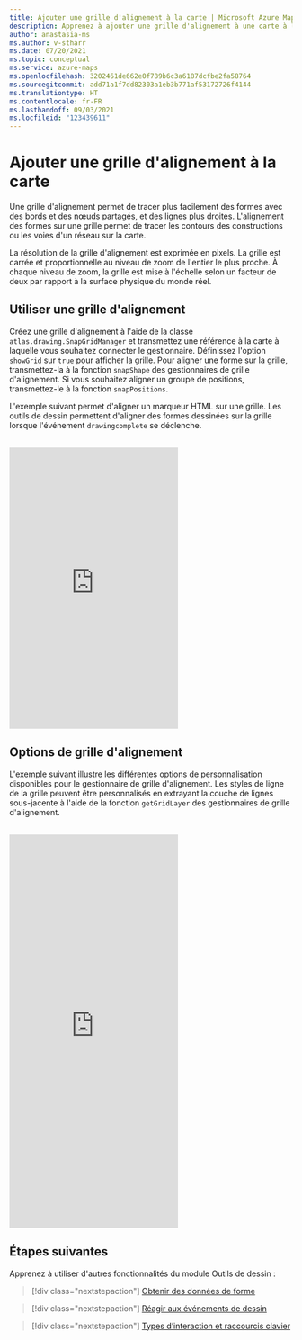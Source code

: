```yaml
---
title: Ajouter une grille d'alignement à la carte | Microsoft Azure Maps
description: Apprenez à ajouter une grille d'alignement à une carte à l'aide du kit de développement logiciel (SDK) web Azure Maps
author: anastasia-ms
ms.author: v-stharr
ms.date: 07/20/2021
ms.topic: conceptual
ms.service: azure-maps
ms.openlocfilehash: 3202461de662e0f789b6c3a6187dcfbe2fa58764
ms.sourcegitcommit: add71a1f7dd82303a1eb3b771af53172726f4144
ms.translationtype: HT
ms.contentlocale: fr-FR
ms.lasthandoff: 09/03/2021
ms.locfileid: "123439611"
---
```

# <a name="add-a-snap-grid-to-the-map"></a>Ajouter une grille d'alignement à la carte

Une grille d'alignement permet de tracer plus facilement des formes avec des bords et des nœuds partagés, et des lignes plus droites. L'alignement des formes sur une grille permet de tracer les contours des constructions ou les voies d'un réseau sur la carte.

La résolution de la grille d'alignement est exprimée en pixels. La grille est carrée et proportionnelle au niveau de zoom de l'entier le plus proche. À chaque niveau de zoom, la grille est mise à l'échelle selon un facteur de deux par rapport à la surface physique du monde réel.

## <a name="use-a-snap-grid"></a>Utiliser une grille d'alignement

Créez une grille d'alignement à l'aide de la classe `atlas.drawing.SnapGridManager` et transmettez une référence à la carte à laquelle vous souhaitez connecter le gestionnaire. Définissez l'option `showGrid` sur `true` pour afficher la grille. Pour aligner une forme sur la grille, transmettez-la à la fonction `snapShape` des gestionnaires de grille d'alignement. Si vous souhaitez aligner un groupe de positions, transmettez-le à la fonction `snapPositions`.

L'exemple suivant permet d'aligner un marqueur HTML sur une grille. Les outils de dessin permettent d'aligner des formes dessinées sur la grille lorsque l'événement `drawingcomplete` se déclenche.

<br/>

<iframe height="500" scrolling="no" title="Utiliser une grille d'alignement" src="https://codepen.io/azuremaps/embed/rNmzvXO?default-tab=js%2Cresult" frameborder="no" loading="lazy" allowtransparency="true" allowfullscreen="true">
Consultez l'extrait <a href="https://codepen.io/azuremaps/pen/rNmzvXO">Utiliser une carte d'alignement</a> d'Azure Maps (<a href="https://codepen.io/azuremaps">@azuremaps</a>) sur <a href="https://codepen.io">CodePen</a>.
</iframe>


## <a name="snap-grid-options"></a>Options de grille d'alignement

L'exemple suivant illustre les différentes options de personnalisation disponibles pour le gestionnaire de grille d'alignement. Les styles de ligne de la grille peuvent être personnalisés en extrayant la couche de lignes sous-jacente à l'aide de la fonction `getGridLayer` des gestionnaires de grille d'alignement.

<br/>

<iframe height="700" scrolling="no" title="Options de grille d'alignement" src="https://codepen.io/azuremaps/embed/RwVZJry?default-tab=result" frameborder="no" loading="lazy" allowtransparency="true" allowfullscreen="true">
Consultez l'extrait <a href="https://codepen.io/azuremaps/pen/RwVZJry">Options de ligne d'alignement</a> d'Azure Maps (<a href="https://codepen.io/azuremaps">@azuremaps</a>) sur <a href="https://codepen.io">CodePen</a>.
</iframe>


## <a name="next-steps"></a>Étapes suivantes

Apprenez à utiliser d'autres fonctionnalités du module Outils de dessin :

> [!div class="nextstepaction"]
> [Obtenir des données de forme](map-get-shape-data.md)

> [!div class="nextstepaction"]
> [Réagir aux événements de dessin](drawing-tools-events.md)

> [!div class="nextstepaction"]
> [Types d’interaction et raccourcis clavier](drawing-tools-interactions-keyboard-shortcuts.md)
